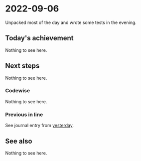 # 2022-09-06

Unpacked most of the day and wrote some tests in the evening.

## Today's achievement

Nothing to see here.

## Next steps

Nothing to see here.

### Codewise

Nothing to see here.

### Previous in line

See journal entry from [yesterday][yesterday].

## See also

Nothing to see here.

[yesterday]: ./2022-09-05.md
